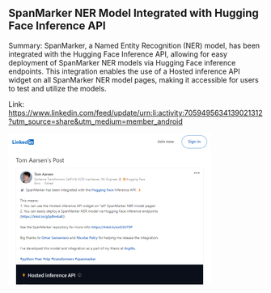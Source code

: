 ## SpanMarker NER Model Integrated with Hugging Face Inference API
Summary: SpanMarker, a Named Entity Recognition (NER) model, has been integrated with the Hugging Face Inference API, allowing for easy deployment of SpanMarker NER models via Hugging Face inference endpoints. This integration enables the use of a Hosted inference API widget on all SpanMarker NER model pages, making it accessible for users to test and utilize the models.

Link: https://www.linkedin.com/feed/update/urn:li:activity:7059495634139021312?utm_source=share&utm_medium=member_android

<img src="/img/26f0764c-124c-42c9-9a05-8fde6db6b37b.png" width="400" />
<br/><br/>
